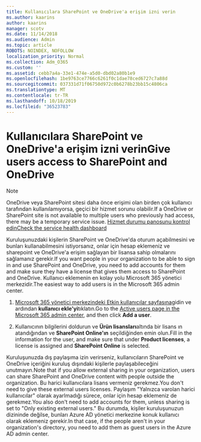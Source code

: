 ```yaml
---
title: Kullanıcılara SharePoint ve OneDrive'a erişim izni verin
ms.author: kaarins
author: kaarins
manager: scotv
ms.date: 11/14/2018
ms.audience: Admin
ms.topic: article
ROBOTS: NOINDEX, NOFOLLOW
localization_priority: Normal
ms.collection: Adm_O365
ms.custom: ''
ms.assetid: cebb7a4a-33e1-474e-a5d0-dbd02a80b1e9
ms.openlocfilehash: 1be9763ce7766c6261f0c1dae78ced6727c7a88d
ms.sourcegitcommit: 037331d71f06750d972c0b6278b23bb15c4806ca
ms.translationtype: MT
ms.contentlocale: tr-TR
ms.lasthandoff: 10/18/2019
ms.locfileid: "36523783"
---
```

# <a name="give-users-access-to-sharepoint-and-onedrive"></a><span data-ttu-id="75286-102">Kullanıcılara SharePoint ve OneDrive'a erişim izni verin</span><span class="sxs-lookup"><span data-stu-id="75286-102">Give users access to SharePoint and OneDrive</span></span>

> [!NOTE]
> <span data-ttu-id="75286-103">OneDrive veya SharePoint sitesi daha önce erişimi olan birden çok kullanıcı tarafından kullanılamıyorsa, geçici bir hizmet sorunu olabilir.</span><span class="sxs-lookup"><span data-stu-id="75286-103">If a OneDrive or SharePoint site is not available to multiple users who previously had access, there may be a temporary service issue.</span></span> [<span data-ttu-id="75286-104">Hizmet durumu panosunu kontrol edin</span><span class="sxs-lookup"><span data-stu-id="75286-104">Check the service health dashboard</span></span>](https://portal.office.com/adminportal/home#/servicehealth)
  
<span data-ttu-id="75286-105">Kuruluşunuzdaki kişilerin SharePoint ve OneDrive'da oturum açabilmesini ve bunları kullanabilmesini istiyorsanız, onlar için hesap eklemeniz ve sharepoint ve OneDrive'a erişim sağlayan bir lisansa sahip olmalarını sağlamanız gerekir.</span><span class="sxs-lookup"><span data-stu-id="75286-105">If you want people in your organization to be able to sign in and use SharePoint and OneDrive, you need to add accounts for them and make sure they have a license that gives them access to SharePoint and OneDrive.</span></span> <span data-ttu-id="75286-106">Kullanıcı eklemenin en kolay yolu Microsoft 365 yönetici merkezidir.</span><span class="sxs-lookup"><span data-stu-id="75286-106">The easiest way to add users is in the Microsoft 365 admin center.</span></span>
  
1. <span data-ttu-id="75286-107">[Microsoft 365 yönetici merkezindeki Etkin kullanıcılar sayfasına](https://portal.office.com/adminportal/home#/users)gidin ve ardından **kullanıcı ekle'yi**tıklatın.</span><span class="sxs-lookup"><span data-stu-id="75286-107">Go to the [Active users page in the Microsoft 365 admin center](https://portal.office.com/adminportal/home#/users), and then click **Add a user**.</span></span>
    
2. <span data-ttu-id="75286-108">Kullanıcının bilgilerini doldurun ve **Ürün lisansları**altında bir lisans ın atandığından ve **SharePoint Online'ın** seçildiğinden emin olun.</span><span class="sxs-lookup"><span data-stu-id="75286-108">Fill in the information for the user, and make sure that under **Product licenses**, a license is assigned and **SharePoint Online** is selected.</span></span> 
    
<span data-ttu-id="75286-109">Kuruluşunuzda dış paylaşıma izin verirseniz, kullanıcıların SharePoint ve OneDrive içeriğini kuruluş dışındaki kişilerle paylaşabileceğini unutmayın.</span><span class="sxs-lookup"><span data-stu-id="75286-109">Note that if you allow external sharing in your organization, users can share SharePoint and OneDrive content with people outside the organization.</span></span> <span data-ttu-id="75286-110">Bu harici kullanıcılara lisans vermeniz gerekmez.</span><span class="sxs-lookup"><span data-stu-id="75286-110">You don't need to give these external users licenses.</span></span> <span data-ttu-id="75286-111">Paylaşım "Yalnızca varolan harici kullanıcılar" olarak ayarlmadığı sürece, onlar için hesap eklemeniz de gerekmez.</span><span class="sxs-lookup"><span data-stu-id="75286-111">You also don't need to add accounts for them, unless sharing is set to "Only existing external users."</span></span> <span data-ttu-id="75286-112">Bu durumda, kişiler kuruluşunuzun dizininde değilse, bunları Azure AD yönetici merkezine konuk kullanıcı olarak eklemeniz gerekir.</span><span class="sxs-lookup"><span data-stu-id="75286-112">In that case, if the people aren't in your organization's directory, you need to add them as guest users in the Azure AD admin center.</span></span>
  

